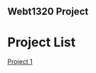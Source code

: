 ## Webt1320 Project

<h1>Project List</h1>

<a href="Images/Index.html" target="_blank">Project 1</a>





